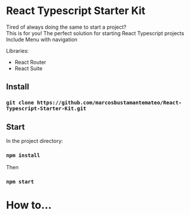 # React Typescript Starter Kit

Tired of always doing the same to start a project?<br>
This is for you! The perfect solution for starting React Typescript projects
Include Menu with navigation

Libraries:

  - React Router
  - React Suite

## Install

### `git clone https://github.com/marcosbustamantemateo/React-Typescript-Starter-Kit.git`

## Start

In the project directory:

### `npm install`

Then

### `npm start`

# How to...



